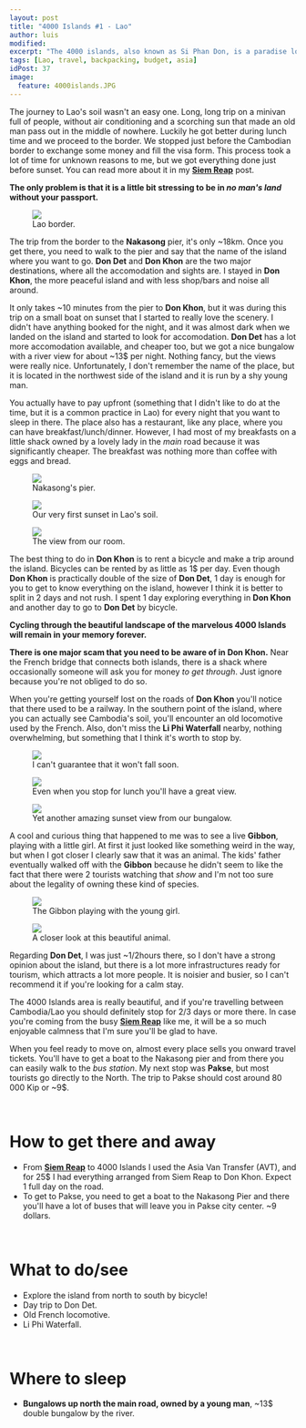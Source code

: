 ```yaml
---
layout: post
title: "4000 Islands #1 - Lao"
author: luis
modified:
excerpt: "The 4000 islands, also known as Si Phan Don, is a paradise lost in the south of Lao. Take a break to explore this beautiful area and enjoy the calmness."
tags: [Lao, travel, backpacking, budget, asia]
idPost: 37
image:
  feature: 4000islands.JPG
---
```


The journey to Lao's soil wasn't an easy one. Long, long trip on a minivan full of people, without air conditioning and a scorching sun that made an old man pass out in the middle of nowhere. Luckily he got better during lunch time and we proceed to the border. We stopped just before the Cambodian border to exchange some money and fill the visa form. This process took a lot of time for unknown reasons to me, but we got everything done just before sunset. You can read more about it in my <b><a href="{{site.url}}/SiemReap" target="_blank">Siem Reap</a></b> post.

<b><highlight><middle>The only problem is that it is a little bit stressing to be in <i>no man's land</i> without your passport.</middle></highlight></b>

<figure>
	<a href="../images/lao/4000islands/4000islands1.JPG"><img src="../images/lao/4000islands/4000islands1.JPG"></a>
	<figcaption>Lao border.</figcaption>
</figure>

The trip from the border to the <b>Nakasong</b> pier, it's only ~18km. Once you get there, you need to walk to the pier and say that the name of the island where you want to go. <b>Don Det</b> and <b>Don Khon</b> are the two major destinations, where all the accomodation and sights are. I stayed in <b>Don Khon</b>, the more peaceful island and with less shop/bars and noise all around.

It only takes ~10 minutes from the pier to <b>Don Khon</b>, but it was during this trip on a small boat on sunset that I started to really love the scenery. I didn't have anything booked for the night, and it was almost dark when we landed on the island and started to look for accomodation. <b>Don Det</b> has a lot more accomodation available, and cheaper too, but we got a nice bungalow with a river view for about ~13$ per night. Nothing fancy, but the views were really nice. Unfortunately, I don't remember the name of the place, but it is located in the northwest side of the island and it is run by a shy young man.

You actually have to pay upfront (something that I didn't like to do at the time, but it is a common practice in Lao) for every night that you want to sleep in there. The place also has a restaurant, like any place, where you can have breakfast/lunch/dinner. However, I had most of my breakfasts on a little shack owned by a lovely lady in the <i>main</i> road because it was significantly cheaper. The breakfast was nothing more than coffee with eggs and bread.

<figure>
	<a href="../images/lao/4000islands/4000islands2.JPG"><img src="../images/lao/4000islands/4000islands2.JPG"></a>
	<figcaption>Nakasong's pier.</figcaption>
</figure>

<figure>
	<a href="../images/lao/4000islands/4000islands3.JPG"><img src="../images/lao/4000islands/4000islands3.JPG"></a>
	<figcaption>Our very first sunset in Lao's soil.</figcaption>
</figure>

<figure>
	<a href="../images/lao/4000islands/4000islands4.JPG"><img src="../images/lao/4000islands/4000islands4.JPG"></a>
	<figcaption>The view from our room.</figcaption>
</figure>

The best thing to do in <b>Don Khon</b> is to rent a bicycle and make a trip around the island. Bicycles can be rented by as little as 1$ per day. Even though <b>Don Khon</b> is practically double of the size of <b>Don Det</b>, 1 day is enough for you to get to know everything on the island, however I think it is better to split in 2 days and not rush. I spent 1 day exploring everything in <b>Don Khon</b> and another day to go to <b>Don Det</b> by bicycle.

<b><highlight><middle>Cycling through the beautiful landscape of the marvelous 4000 Islands will remain in your memory forever.</middle></highlight></b>

<b>There is one major scam that you need to be aware of in Don Khon.</b> Near the French bridge that connects both islands, there is a shack where occasionally someone will ask you for money <i>to get through</i>. Just ignore because you're not obliged to do so.

When you're getting yourself lost on the roads of <b>Don Khon</b> you'll notice that there used to be a railway. In the southern point of the island, where you can actually see Cambodia's soil, you'll encounter an old locomotive used by the French. Also, don't miss the <b>Li Phi Waterfall</b> nearby, nothing overwhelming, but something that I think it's worth to stop by.

<figure>
	<a href="../images/lao/4000islands/4000islands9.JPG"><img src="../images/lao/4000islands/4000islands9.JPG"></a>
	<figcaption>I can't guarantee that it won't fall soon.</figcaption>
</figure>

<figure>
	<a href="../images/lao/4000islands/4000islands5.JPG"><img src="../images/lao/4000islands/4000islands5.JPG"></a>
	<figcaption>Even when you stop for lunch you'll have a great view.</figcaption>
</figure>

<figure>
	<a href="../images/lao/4000islands/4000islands6.JPG"><img src="../images/lao/4000islands/4000islands6.JPG"></a>
	<figcaption>Yet another amazing sunset view from our bungalow.</figcaption>
</figure>

A cool and curious thing that happened to me was to see a live <b>Gibbon</b>, playing with a little girl. At first it just looked like something weird in the way, but when I got closer I clearly saw that it was an animal. The kids' father eventually walked off with the <b>Gibbon</b> because he didn't seem to like the fact that there were 2 tourists watching that <i>show</i> and I'm not too sure about the legality of owning these kind of species.

<figure>
	<a href="../images/lao/4000islands/4000islands7.JPG"><img src="../images/lao/4000islands/4000islands7.JPG"></a>
	<figcaption>The Gibbon playing with the young girl.</figcaption>
</figure>

<figure>
	<a href="../images/lao/4000islands/4000islands8.JPG"><img src="../images/lao/4000islands/4000islands8.JPG"></a>
	<figcaption>A closer look at this beautiful animal.</figcaption>
</figure>

Regarding <b>Don Det</b>, I was just ~1/2hours there, so I don't have a strong opinion about the island, but there is a lot more infrastructures ready for tourism, which attracts a lot more people. It is noisier and busier, so I can't recommend it if you're looking for a calm stay.

The 4000 Islands area is really beautiful, and if you're travelling between Cambodia/Lao you should definitely stop for 2/3 days or more there. In case you're coming from the busy <b><a href="{{site.url}}/SiemReap" target="_blank">Siem Reap</a></b> like me, it will be a so much enjoyable calmness that I'm sure you'll be glad to have.

When you feel ready to move on, almost every place sells you onward travel tickets. You'll have to get a boat to the Nakasong pier and from there you can easily walk to the <i>bus station</i>. My next stop was <b>Pakse</b>, but most tourists go directly to the North. The trip to Pakse should cost around 80 000 Kip or ~9$.

<br>
<h1>How to get there and away</h1>
<ul>
<li>From <b><a href="{{site.url}}/SiemReap" target="_blank">Siem Reap</a></b> to 4000 Islands I used the Asia Van Transfer (AVT), and for 25$ I had everything arranged from Siem Reap to Don Khon. Expect 1 full day on the road.</li>
<li>To get to Pakse, you need to get a boat to the Nakasong Pier and there you'll have a lot of buses that will leave you in Pakse city center. ~9 dollars.</li>
</ul>

<br>
<h1>What to do/see</h1>
<ul>
<li>Explore the island from north to south by bicycle!</li>
<li>Day trip to Don Det.</li>
<li>Old French locomotive.</li>
<li>Li Phi Waterfall.</li>
</ul>

<br>
<h1>Where to sleep</h1>
<ul>
<li><b>Bungalows up north the main road, owned by a young man</b>, ~13$ double bungalow by the river.</li>
</ul>
